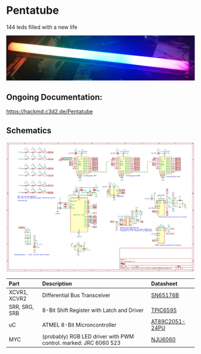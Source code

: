 # Pentatube

144 leds filled with a new life

![Image of Pentatube](https://raw.githubusercontent.com/PaulPetring/Pentatube/master/pictures/rainbow.png)

## Ongoing Documentation:

https://hackmd.c3d2.de/Pentatube

## Schematics

![Image of Schematics](https://raw.githubusercontent.com/PaulPetring/Pentatube/master/KiCad/schematics.png)

| Part         | Description | Datasheet |
|:------ |:----------- |:----------|
| XCVR1, XCVR2 | Differential Bus Transceiver | [SN65176B](http://www.ti.com/lit/ds/symlink/sn75176b.pdf) |
| SRR, SRG, SRB | 8-Bit Shift Register with Latch and Driver | [TPIC6595](http://www.ti.com/lit/ds/symlink/tpic6595.pdf) |
| uC    | ATMEL 8-Bit Microncontroller | [AT89C2051-24PU](https://ww1.microchip.com/downloads/en/DeviceDoc/doc0368.pdf) |
| MYC  | (probably) RGB LED  driver with PWM control. marked: JRC 6060 523 | [NJU6060](https://www.mouser.de/datasheet/2/294/NJU6060_E-52910.pdf) |


